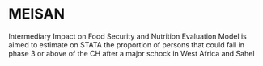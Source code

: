 # MEISAN
Intermediary Impact on Food Security and Nutrition Evaluation Model is aimed to estimate on STATA the proportion of persons that could fall in phase 3 or above of the CH  after a major schock in West Africa and Sahel
